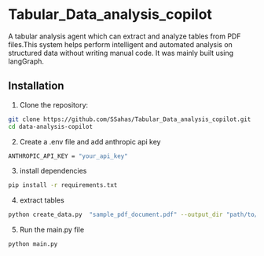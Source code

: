 # Tabular_Data_analysis_copilot

A tabular analysis agent which can extract and analyze tables from PDF files.This system helps  perform intelligent and automated analysis on structured data without writing manual code. It was mainly built using langGraph. 

## Installation

1. Clone the repository:
```bash
git clone https://github.com/SSahas/Tabular_Data_analysis_copilot.git
cd data-analysis-copilot
```

2. Create a .env file and add anthropic api key
```bash
ANTHROPIC_API_KEY = "your_api_key"
```

3. install dependencies
```bash
pip install -r requirements.txt
```

4. extract tables
```bash
python create_data.py  "sample_pdf_document.pdf" --output_dir "path/to/where_you_want_store_extarcted_tabelfiles"
```

5. Run the main.py file
```bash
python main.py
```
